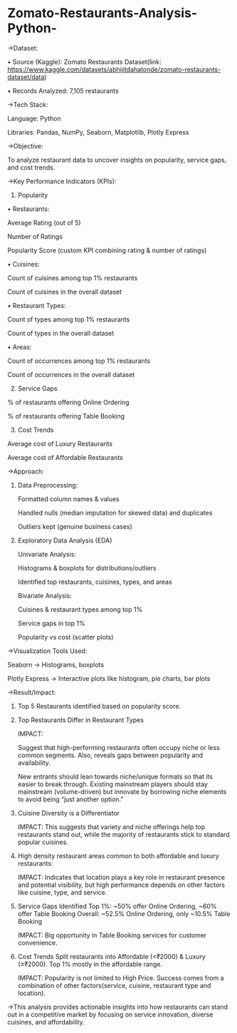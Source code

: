 # Zomato-Restaurants-Analysis-Python-


->Dataset:

•	Source (Kaggle): Zomato Restaurants Dataset(link: https://www.kaggle.com/datasets/abhijitdahatonde/zomato-restaurants-dataset/data)

•	Records Analyzed: 7,105 restaurants

->Tech Stack:

Language: Python

Libraries: Pandas, NumPy, Seaborn, Matplotlib, Plotly Express

->Objective:

To analyze restaurant data to uncover insights on popularity, service gaps, and cost trends.

->Key Performance Indicators (KPIs):

1. Popularity
   
•	Restaurants:

  Average Rating (out of 5)
  
  Number of Ratings
  
  Popularity Score (custom KPI combining rating & number of ratings)
  

•	Cuisines:

  Count of cuisines among top 1% restaurants
  
  Count of cuisines in the overall dataset
  
  
•	Restaurant Types:

  Count of types among top 1% restaurants
  
  Count of types in the overall dataset
  
  
•	Areas:

  Count of occurrences among top 1% restaurants
  
  Count of occurrences in the overall dataset
  
  
2. Service Gaps
   
  % of restaurants offering Online Ordering

  % of restaurants offering Table Booking
  

3. Cost Trends
   
  Average cost of Luxury Restaurants
  
  Average cost of Affordable Restaurants
  

->Approach:

  1. Data Preprocessing:
     
     Formatted column names & values
     
     Handled nulls (median imputation for skewed data) and duplicates

     Outliers kept (genuine business cases)

   3. Exploratory Data Analysis (EDA)
      
      Univariate Analysis:
      
      Histograms & boxplots for distributions/outliers

      Identified top restaurants, cuisines, types, and areas
      

      Bivariate Analysis:
      
      Cuisines & restaurant types among top 1%

      Service gaps in top 1%

      Popularity vs cost (scatter plots)
      
      
->Visualization Tools Used:

Seaborn → Histograms, boxplots

Plotly Express → Interactive plots like histogram, pie charts, bar plots


->Result/Impact:

1. Top 5 Restaurants identified based on popularity score.
   
2. Top Restaurants Differ in Restaurant Types
   
   IMPACT:
   
   Suggest that high-performing restaurants often occupy niche or less common segments. Also, reveals gaps between
   popularity and availability.
   
   New entrants should lean towards niche/unique formats so that its easier to break through.
   Existing mainstream players should stay mainstream (volume-driven) but innovate by borrowing niche elements to avoid         being “just another option.”

3. Cuisine Diversity is a Differentiator
   
   IMPACT:
   This suggests that variety and niche offerings help top restaurants stand out, while the majority of restaurants stick        to standard popular cuisines.

4. High density restaurant areas common to both affordable and luxury restaurants:

   IMPACT:
   Indicates that location plays a key role in restaurant presence and potential visibility, but high performance depends on     other factors like cuisine, type, and service.

5. Service Gaps Identified
   Top 1%: ~50% offer Online Ordering, ~60% offer Table Booking
   Overall: ~52.5% Online Ordering, only ~10.5% Table Booking

   IMPACT:
   Big opportunity in Table Booking services for customer convenience.

6. Cost Trends
   Split restaurants into Affordable (<₹2000) & Luxury (≥₹2000).
   Top 1% mostly in the affordable range.
   
   IMPACT:
   Popularity is not limited to High Price. Success comes from a combination of other factors(service, cuisine, restaurant      type and location).

   

->This analysis provides actionable insights into how restaurants can stand out in a competitive market by focusing on service innovation, diverse cuisines, and affordability.


   



   

   
